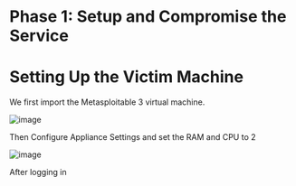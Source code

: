 # Phase 1: Setup and Compromise the Service 

# Setting Up the Victim Machine

We first import the Metasploitable 3 virtual machine.

![image](https://github.com/user-attachments/assets/6da81074-0f70-4f0f-bf4f-a252a38b3aaa)

Then Configure Appliance Settings and set the RAM and CPU to 2

![image](https://github.com/user-attachments/assets/a7f7b1e9-b4ac-4ca2-813e-48661041aa61)

After logging in 
